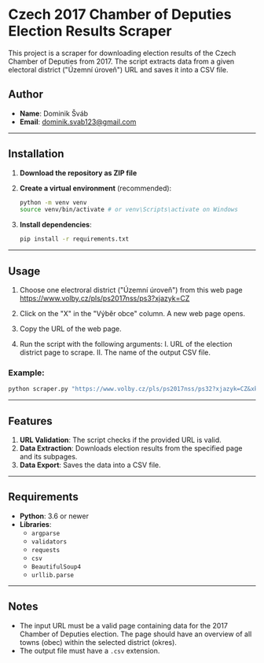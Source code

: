 
# Czech 2017 Chamber of Deputies Election Results Scraper

This project is a scraper for downloading election results of the Czech Chamber of Deputies from 2017. The script extracts data from a given electoral district ("Územní úroveň") URL and saves it into a CSV file.

## Author
- **Name**: Dominik Šváb
- **Email**: dominik.svab123@gmail.com

---

## Installation

1. **Download the repository as ZIP file**

2. **Create a virtual environment** (recommended):
   ```bash
   python -m venv venv
   source venv/bin/activate # or venv\Scripts\activate on Windows
   ```

3. **Install dependencies**:
   ```bash
   pip install -r requirements.txt
   ```

---

## Usage

1. Choose one electroral district ("Územní úroveň") from this web page https://www.volby.cz/pls/ps2017nss/ps3?xjazyk=CZ
   
2. Click on the "X" in the "Výběr obce" column. A new web page opens.
   
3. Copy the URL of the web page.

4. Run the script with the following arguments:
   I. URL of the election district page to scrape. 
   II. The name of the output CSV file.

### Example:
```bash
python scraper.py "https://www.volby.cz/pls/ps2017nss/ps32?xjazyk=CZ&xkraj=8&xnumnuts=5202" "results.csv"
```

---

## Features

1. **URL Validation**: The script checks if the provided URL is valid.
2. **Data Extraction**: Downloads election results from the specified page and its subpages.
3. **Data Export**: Saves the data into a CSV file.

---

## Requirements

- **Python**: 3.6 or newer
- **Libraries**:
  - `argparse`
  - `validators`
  - `requests`
  - `csv`
  - `BeautifulSoup4`
  - `urllib.parse`

---

## Notes
- The input URL must be a valid page containing data for the 2017 Chamber of Deputies election. The page should have an overview of all towns (obec) within the selected district (okres).
- The output file must have a `.csv` extension.
